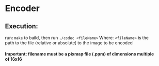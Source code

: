 # Encoder
## Execution:
 run: ``
 make
 ``
 to build, then run 
 ``
 ./codec <fileName>
 ``
 Where: ``<fileName>`` is the path to the file (relative or absolute) to the image to be encoded
#### Important: filename must be a pixmap file (.ppm) of dimensions multiple of 16x16
